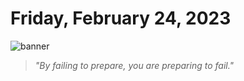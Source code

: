 # Friday, February 24, 2023
![banner](https://picsum.photos/seed/2023-February-24/500/200)
> _"By failing to prepare, you are preparing to fail."_
<!-- START doctoc generated TOC please keep comment here to allow auto update -->
<!-- DON'T EDIT THIS SECTION, INSTEAD RE-RUN doctoc TO UPDATE -->



<!-- END doctoc generated TOC please keep comment here to allow auto update -->

<!--- TODO: fill me out, if you have time today (above this line)--->
